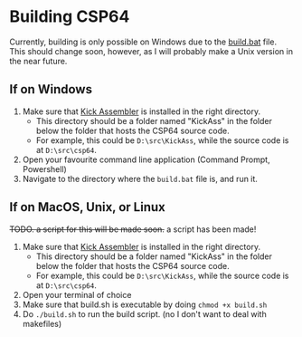 # Building CSP64

Currently, building is only possible on Windows due to the [build.bat](build.bat) file. This should change soon, however, as I will probably make a Unix version in the near future.

## If on Windows

1. Make sure that [Kick Assembler](http://www.theweb.dk/KickAssembler/Main.html) is installed in the right directory.
    - This directory should be a folder named "KickAss" in the folder below the folder that hosts the CSP64 source code.
    - For example, this could be `D:\src\KickAss`, while the source code is at `D:\src\csp64`.
2. Open your favourite command line application (Command Prompt, Powershell)
3. Navigate to the directory where the `build.bat` file is, and run it.

## If on MacOS, Unix, or Linux

~~TODO. a script for this will be made soon.~~ a script has been made!

1. Make sure that [Kick Assembler](http://www.theweb.dk/KickAssembler/Main.html) is installed in the right directory.
    - This directory should be a folder named "KickAss" in the folder below the folder that hosts the CSP64 source code.
    - For example, this could be `D:\src\KickAss`, while the source code is at `D:\src\csp64`.
2. Open your terminal of choice
3. Make sure that build.sh is executable by doing `chmod +x build.sh`
4. Do `./build.sh` to run the build script. (no I don't want to deal with makefiles)
